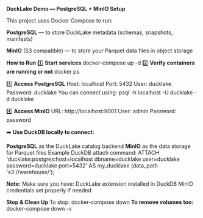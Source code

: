 **DuckLake Demo — PostgreSQL + MinIO Setup**

This project uses Docker Compose to run:

 **PostgreSQL** — to store DuckLake metadata (schemas, snapshots, manifests)

 **MinIO** (S3 compatible) — to store your Parquet data files in object storage
 
 **How to Run**
1️⃣ **Start services**
  docker-compose up -d
2️⃣ **Verify containers are running or not** 
  docker ps

3️⃣ **Access PostgreSQL**
  Host: localhost
  Port: 5432
  User: ducklake
  Password: ducklake
You can connect using:
  psql -h localhost -U ducklake -d ducklake
  
4️⃣ **Access MinIO**
  URL: http://localhost:9001
  User: admin
  Password: password
  
➡️ **Use DuckDB locally to connect:**

  **PostgreSQL** as the DuckLake catalog backend
  **MinIO** as the data storage for Parquet files
Example DuckDB attach command:
  ATTACH 'ducklake:postgres:host=localhost dbname=ducklake user=ducklake password=ducklake port=5432'
    AS my_ducklake (data_path 's3://warehouse/');
    
**Note:** Make sure you have:
  DuckLake extension installed in DuckDB
  MinIO credentials set properly if needed 

**Stop & Clean Up**
To stop:
  docker-compose down
**To remove volumes too:**
  docker-compose down -v

 
